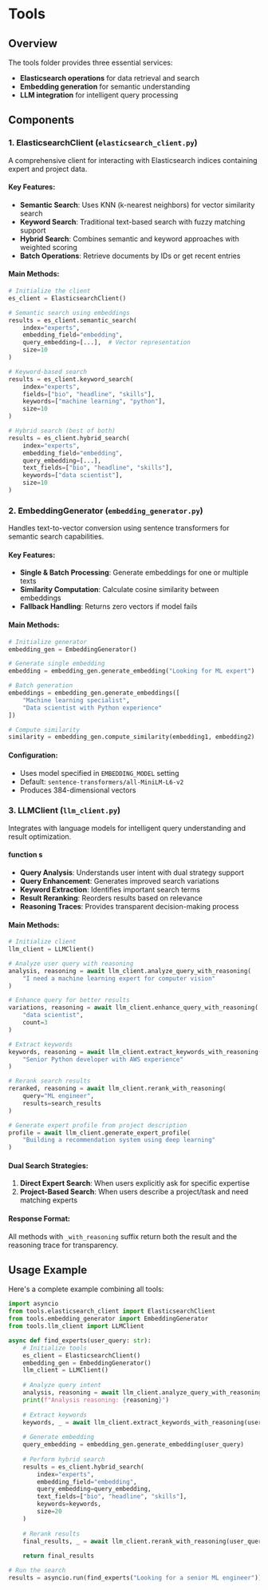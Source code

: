 # Tools 

## Overview

The tools folder provides three essential services:
- **Elasticsearch operations** for data retrieval and search
- **Embedding generation** for semantic understanding
- **LLM integration** for intelligent query processing

## Components

### 1. ElasticsearchClient (`elasticsearch_client.py`)

A comprehensive client for interacting with Elasticsearch indices containing expert and project data.

#### Key Features:
- **Semantic Search**: Uses KNN (k-nearest neighbors) for vector similarity search
- **Keyword Search**: Traditional text-based search with fuzzy matching support
- **Hybrid Search**: Combines semantic and keyword approaches with weighted scoring
- **Batch Operations**: Retrieve documents by IDs or get recent entries

#### Main Methods:

```python
# Initialize the client
es_client = ElasticsearchClient()

# Semantic search using embeddings
results = es_client.semantic_search(
    index="experts",
    embedding_field="embedding",
    query_embedding=[...],  # Vector representation
    size=10
)

# Keyword-based search
results = es_client.keyword_search(
    index="experts", 
    fields=["bio", "headline", "skills"],
    keywords=["machine learning", "python"],
    size=10
)

# Hybrid search (best of both)
results = es_client.hybrid_search(
    index="experts",
    embedding_field="embedding",
    query_embedding=[...],
    text_fields=["bio", "headline", "skills"],
    keywords=["data scientist"],
    size=10
)
```


### 2. EmbeddingGenerator (`embedding_generator.py`)

Handles text-to-vector conversion using sentence transformers for semantic search capabilities.

#### Key Features:
- **Single & Batch Processing**: Generate embeddings for one or multiple texts
- **Similarity Computation**: Calculate cosine similarity between embeddings
- **Fallback Handling**: Returns zero vectors if model fails

#### Main Methods:

```python
# Initialize generator
embedding_gen = EmbeddingGenerator()

# Generate single embedding
embedding = embedding_gen.generate_embedding("Looking for ML expert")

# Batch generation
embeddings = embedding_gen.generate_embeddings([
    "Machine learning specialist",
    "Data scientist with Python experience"
])

# Compute similarity
similarity = embedding_gen.compute_similarity(embedding1, embedding2)
```

#### Configuration:
- Uses model specified in `EMBEDDING_MODEL` setting
- Default: `sentence-transformers/all-MiniLM-L6-v2`
- Produces 384-dimensional vectors

### 3. LLMClient (`llm_client.py`)

Integrates with language models for intelligent query understanding and result optimization.

#### function s
- **Query Analysis**: Understands user intent with dual strategy support
- **Query Enhancement**: Generates improved search variations
- **Keyword Extraction**: Identifies important search terms
- **Result Reranking**: Reorders results based on relevance
- **Reasoning Traces**: Provides transparent decision-making process

#### Main Methods:

```python
# Initialize client
llm_client = LLMClient()

# Analyze user query with reasoning
analysis, reasoning = await llm_client.analyze_query_with_reasoning(
    "I need a machine learning expert for computer vision"
)

# Enhance query for better results
variations, reasoning = await llm_client.enhance_query_with_reasoning(
    "data scientist", 
    count=3
)

# Extract keywords
keywords, reasoning = await llm_client.extract_keywords_with_reasoning(
    "Senior Python developer with AWS experience"
)

# Rerank search results
reranked, reasoning = await llm_client.rerank_with_reasoning(
    query="ML engineer",
    results=search_results
)

# Generate expert profile from project description
profile = await llm_client.generate_expert_profile(
    "Building a recommendation system using deep learning"
)
```

#### Dual Search Strategies:
1. **Direct Expert Search**: When users explicitly ask for specific expertise
2. **Project-Based Search**: When users describe a project/task and need matching experts

#### Response Format:
All methods with `_with_reasoning` suffix return both the result and the reasoning trace for transparency.

## Usage Example

Here's a complete example combining all tools:

```python
import asyncio
from tools.elasticsearch_client import ElasticsearchClient
from tools.embedding_generator import EmbeddingGenerator
from tools.llm_client import LLMClient

async def find_experts(user_query: str):
    # Initialize tools
    es_client = ElasticsearchClient()
    embedding_gen = EmbeddingGenerator()
    llm_client = LLMClient()
    
    # Analyze query intent
    analysis, reasoning = await llm_client.analyze_query_with_reasoning(user_query)
    print(f"Analysis reasoning: {reasoning}")
    
    # Extract keywords
    keywords, _ = await llm_client.extract_keywords_with_reasoning(user_query)
    
    # Generate embedding
    query_embedding = embedding_gen.generate_embedding(user_query)
    
    # Perform hybrid search
    results = es_client.hybrid_search(
        index="experts",
        embedding_field="embedding",
        query_embedding=query_embedding,
        text_fields=["bio", "headline", "skills"],
        keywords=keywords,
        size=20
    )
    
    # Rerank results
    final_results, _ = await llm_client.rerank_with_reasoning(user_query, results)
    
    return final_results

# Run the search
results = asyncio.run(find_experts("Looking for a senior ML engineer"))
```



